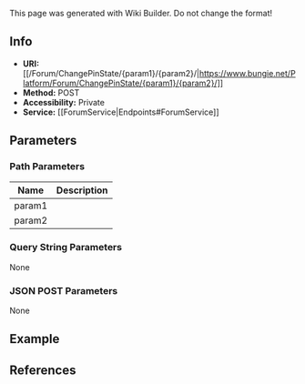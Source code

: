 <span class="wiki-builder">This page was generated with Wiki Builder. Do not change the format!</span>

## Info

* **URI:** [[/Forum/ChangePinState/{param1}/{param2}/|https://www.bungie.net/Platform/Forum/ChangePinState/{param1}/{param2}/]]
* **Method:** POST
* **Accessibility:** Private
* **Service:** [[ForumService|Endpoints#ForumService]]

## Parameters
### Path Parameters
Name | Description
---- | -----------
param1 | 
param2 | 

### Query String Parameters
None

### JSON POST Parameters
None

## Example


## References
